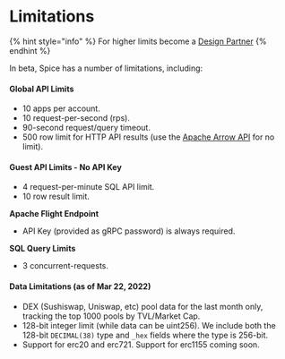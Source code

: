 # Limitations

{% hint style="info" %}
For higher limits become a [Design Partner](https://www.craft.do/s/bgJFtYzSZwuFXD)
{% endhint %}

In beta, Spice has a number of limitations, including:

#### Global API Limits

* 10 apps per account.
* 10 request-per-second (rps).
* 90-second request/query timeout.
* 500 row limit for HTTP API results (use the [Apache Arrow API](api/sql-query-api/apache-arrow-flight-api.md) for no limit).

#### Guest API Limits - No API Key

* 4 request-per-minute SQL API limit.
* 10 row result limit.

**Apache Flight Endpoint**

* API Key (provided as gRPC password) is always required.

**SQL Query Limits**

* 3 concurrent-requests.

#### Data Limitations (as of Mar 22, 2022)

* DEX (Sushiswap, Uniswap, etc) pool data for the last month only, tracking the top 1000 pools by TVL/Market Cap.
* 128-bit integer limit (while data can be uint256). We include both the 128-bit `DECIMAL(38)` type and  `_hex` fields where the type is 256-bit.
* Support for erc20 and erc721. Support for erc1155 coming soon.
